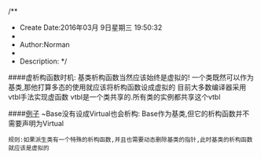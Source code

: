 /**
* Create Date:2016年03月 9日星期三 19:50:32
* 
* Author:Norman
* 
* Description: 
*/

####虚析构函数时机:
    基类析构函数当然应该始终是虚拟的!
        一个类既然可以作为基类,那他打算多态的使用就应该将析构函数设成虚拟的
        目前大多数编译器采用vtbl手法实现虚函数 vtbl是一个类共享的.所有类的实例都共享这个vtbl 

####[例子](./VirtualDestructor.cpp)
    ~Base没有设成Virtual也会析构:
        Base作为基类,但它的析构函数并不需要声明为Virtual 

    规则:如果派生类有一个特殊的析构函数,并且也需要动态删除基类的指针,此时基类的析构函数就应该是虚拟的
